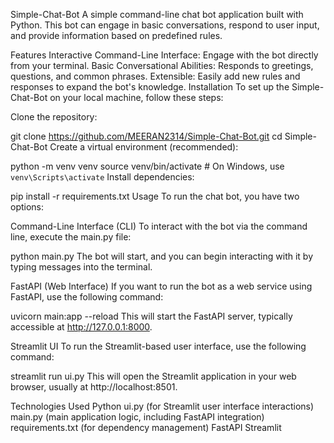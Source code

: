 Simple-Chat-Bot
A simple command-line chat bot application built with Python. This bot can engage in basic conversations, respond to user input, and provide information based on predefined rules.

Features
Interactive Command-Line Interface: Engage with the bot directly from your terminal.
Basic Conversational Abilities: Responds to greetings, questions, and common phrases.
Extensible: Easily add new rules and responses to expand the bot's knowledge.
Installation
To set up the Simple-Chat-Bot on your local machine, follow these steps:

Clone the repository:

git clone https://github.com/MEERAN2314/Simple-Chat-Bot.git
cd Simple-Chat-Bot
Create a virtual environment (recommended):

python -m venv venv
source venv/bin/activate  # On Windows, use `venv\Scripts\activate`
Install dependencies:

pip install -r requirements.txt
Usage
To run the chat bot, you have two options:

Command-Line Interface (CLI)
To interact with the bot via the command line, execute the main.py file:

python main.py
The bot will start, and you can begin interacting with it by typing messages into the terminal.

FastAPI (Web Interface)
If you want to run the bot as a web service using FastAPI, use the following command:

uvicorn main:app --reload
This will start the FastAPI server, typically accessible at http://127.0.0.1:8000.

Streamlit UI
To run the Streamlit-based user interface, use the following command:

streamlit run ui.py
This will open the Streamlit application in your web browser, usually at http://localhost:8501.

Technologies Used
Python
ui.py (for Streamlit user interface interactions)
main.py (main application logic, including FastAPI integration)
requirements.txt (for dependency management)
FastAPI
Streamlit
